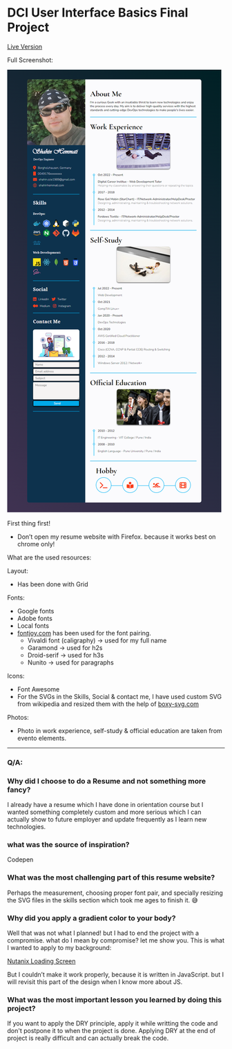 # DCI User Interface Basics Final Project

[Live Version](http://shahin.thefabwebdev.com/)

Full Screenshot:

![resume-project-screeshot.png](./img/resume-project-screeshot.png)

First thing first!

- Don’t open my resume website with Firefox. because it works best on chrome only!

What are the used resources:

Layout:

- Has been done with Grid

Fonts:

- Google fonts
- Adobe fonts
- Local fonts
- [fontjoy.com](https://fontjoy.com/) has been used for the font pairing.
    - Vivaldi font (caligraphy) → used for my full name
    - Garamond → used for h2s
    - Droid-serif → used for h3s
    - Nunito → used for paragraphs

Icons:

- Font Awesome
- For the SVGs in the Skills, Social & contact me, I have used custom SVG from wikipedia and resized them with the help of [boxy-svg.com](http://boxy-svg.com/)

Photos:

- Photo in work experience, self-study & official education are taken from evento elements.

---

### Q/A:

### Why did I choose to do a Resume and not something more fancy?

I already have a resume which I have done in orientation course but I wanted something completely custom and more serious which I can actually show to future employer and update frequently as I learn new technologies. 

### what was the source of inspiration?

Codepen

### What was the most challenging part of this resume website?

Perhaps the measurement, choosing proper font pair, and specially resizing the SVG files in the skills section which took me ages to finish it. 😅

### Why did you apply a gradient color to your body?

Well that was not what I planned! but I had to end the project with a compromise. what do I mean by compromise? let me show you. This is what I wanted to apply to my background:

[Nutanix Loading Screen](https://codepen.io/kenchen/pen/vYwvbZ?editors=1100)

But I couldn’t make it work properly, because it is written in JavaScript. but I will revisit this part of the design when I know more about JS.

### What was the most important lesson you learned by doing this project?

If you want to apply the DRY principle, apply it while writting the code and don't postpone it to when the project is done. Applying DRY at the end of project is really difficult and can actually break the code.